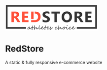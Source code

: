 <img src='./images/logo.png' style='width=400px; height=200px; text-align=center;' />

# RedStore
A static &amp; fully responsive e-commerce website
